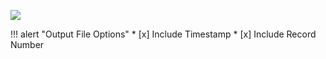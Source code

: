 ![](/assets/img/example_tob1.png)

!!! alert "Output File Options"
    * [x] Include Timestamp
    * [x] Include Record Number
